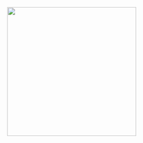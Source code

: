 <img src="https://github.com/user-attachments/assets/54974b03-48da-41f2-a463-4fa4532d7b5e" width="300">
